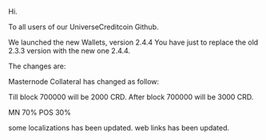 
Hi.

To all users of our UniverseCreditcoin Github.

We launched the new Wallets, version 2.4.4
You have just to replace the old 2.3.3 version with the new one 2.4.4.

The changes are:

Masternode Collateral has changed as follow:

Till block 700000 will be 2000 CRD.
After block 700000 will be 3000 CRD.

MN 70% POS 30%

some localizations has been updated.
web links has been updated.
